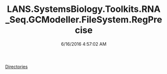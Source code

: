 ﻿---
title: LANS.SystemsBiology.Toolkits.RNA_Seq.GCModeller.FileSystem.RegPrecise
date: 6/16/2016 4:57:02 AM
---

[Directories](T-LANS.SystemsBiology.Toolkits.RNA_Seq.GCModeller.FileSystem.RegPrecise.Directories.html)

